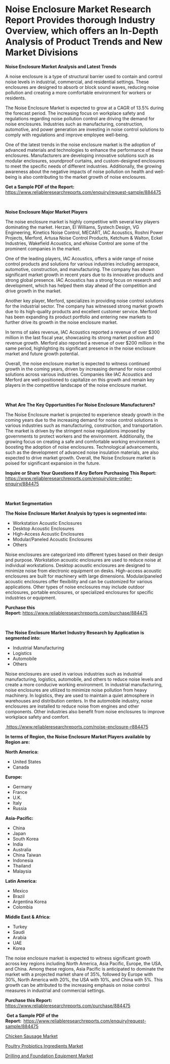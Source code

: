 <p><h1>Noise Enclosure Market Research Report Provides thorough Industry Overview, which offers an In-Depth Analysis of Product Trends and New Market Divisions</h1></p><p><strong>Noise Enclosure Market Analysis and Latest Trends</strong></p>
<p><p>A noise enclosure is a type of structural barrier used to contain and control noise levels in industrial, commercial, and residential settings. These enclosures are designed to absorb or block sound waves, reducing noise pollution and creating a more comfortable environment for workers or residents.</p><p>The Noise Enclosure Market is expected to grow at a CAGR of 13.5% during the forecast period. The increasing focus on workplace safety and regulations regarding noise pollution control are driving the demand for noise enclosures. Industries such as manufacturing, construction, automotive, and power generation are investing in noise control solutions to comply with regulations and improve employee well-being.</p><p>One of the latest trends in the noise enclosure market is the adoption of advanced materials and technologies to enhance the performance of these enclosures. Manufacturers are developing innovative solutions such as modular enclosures, soundproof curtains, and custom-designed enclosures to meet the specific needs of different industries. Additionally, the growing awareness about the negative impacts of noise pollution on health and well-being is also contributing to the market growth of noise enclosures.</p></p>
<p><strong>Get a Sample PDF of the Report:&nbsp;</strong> <a href="https://www.reliableresearchreports.com/enquiry/request-sample/884475">https://www.reliableresearchreports.com/enquiry/request-sample/884475</a></p>
<p>&nbsp;</p>
<p><strong>Noise Enclosure Major Market Players</strong></p>
<p><p>The noise enclosure market is highly competitive with several key players dominating the market. Herzan, EI Williams, Systech Design, VG Engineering, Kinetics Noise Control, MECART, IAC Acoustics, Roshni Power Projects, Merford, Artusa Noise Control Products, Ketchum & Walton, Eckel Industries, Wakefield Acoustics, and eNoise Control are some of the prominent companies in the market.</p><p>One of the leading players, IAC Acoustics, offers a wide range of noise control products and solutions for various industries including aerospace, automotive, construction, and manufacturing. The company has shown significant market growth in recent years due to its innovative products and strong global presence. IAC Acoustics has a strong focus on research and development, which has helped them stay ahead of the competition and drive growth in the market.</p><p>Another key player, Merford, specializes in providing noise control solutions for the industrial sector. The company has witnessed strong market growth due to its high-quality products and excellent customer service. Merford has been expanding its product portfolio and entering new markets to further drive its growth in the noise enclosure market.</p><p>In terms of sales revenue, IAC Acoustics reported a revenue of over $300 million in the last fiscal year, showcasing its strong market position and revenue growth. Merford also reported a revenue of over $200 million in the same period, highlighting its significant presence in the noise enclosure market and future growth potential.</p><p>Overall, the noise enclosure market is expected to witness continued growth in the coming years, driven by increasing demand for noise control solutions across various industries. Companies like IAC Acoustics and Merford are well-positioned to capitalize on this growth and remain key players in the competitive landscape of the noise enclosure market.</p></p>
<p>&nbsp;</p>
<p><strong>What Are The Key Opportunities For Noise Enclosure Manufacturers?</strong></p>
<p><p>The Noise Enclosure market is projected to experience steady growth in the coming years due to the increasing demand for noise control solutions in various industries such as manufacturing, construction, and transportation. The market is driven by the stringent noise regulations imposed by governments to protect workers and the environment. Additionally, the growing focus on creating a safe and comfortable working environment is boosting the adoption of noise enclosures. Technological advancements, such as the development of advanced noise insulation materials, are also expected to drive market growth. Overall, the Noise Enclosure market is poised for significant expansion in the future.</p></p>
<p><strong>Inquire or Share Your Questions If Any Before Purchasing This Report:</strong> <a href="https://www.reliableresearchreports.com/enquiry/pre-order-enquiry/884475">https://www.reliableresearchreports.com/enquiry/pre-order-enquiry/884475</a></p>
<p>&nbsp;</p>
<p><strong>Market Segmentation</strong></p>
<p><strong>The Noise Enclosure Market Analysis by types is segmented into:</strong></p>
<p><ul><li>Workstation Acoustic Enclosures</li><li>Desktop Acoustic Enclosures</li><li>High-Access Acoustic Enclosures</li><li>Modular/Paneled Acoustic Enclosures</li><li>Others</li></ul></p>
<p><p>Noise enclosures are categorized into different types based on their design and purpose. Workstation acoustic enclosures are used to reduce noise at individual workstations. Desktop acoustic enclosures are designed to minimize noise from electronic equipment on desks. High-access acoustic enclosures are built for machinery with large dimensions. Modular/paneled acoustic enclosures offer flexibility and can be customized for various applications. Other types of noise enclosures may include outdoor enclosures, portable enclosures, or specialized enclosures for specific industries or equipment.</p></p>
<p><strong>Purchase this Report:&nbsp;</strong><a href="https://www.reliableresearchreports.com/purchase/884475">https://www.reliableresearchreports.com/purchase/884475</a></p>
<p>&nbsp;</p>
<p><strong>The Noise Enclosure Market Industry Research by Application is segmented into:</strong></p>
<p><ul><li>Industrial Manufacturing</li><li>Logistics</li><li>Automobile</li><li>Others</li></ul></p>
<p><p>Noise enclosures are used in various industries such as industrial manufacturing, logistics, automobile, and others to reduce noise levels and create a more conducive working environment. In industrial manufacturing, noise enclosures are utilized to minimize noise pollution from heavy machinery. In logistics, they are used to maintain a quiet atmosphere in warehouses and distribution centers. In the automobile industry, noise enclosures are installed to reduce noise from engines and other components. Other industries also benefit from noise enclosures to improve workplace safety and comfort.</p></p>
<p><a href="https://www.reliableresearchreports.com/noise-enclosure-r884475">&nbsp;https://www.reliableresearchreports.com/noise-enclosure-r884475</a></p>
<p><strong>In terms of Region, the Noise Enclosure Market Players available by Region are:</strong></p>
<p>
    <p> <strong> North America: </strong>
        <ul>
            <li>United States</li>
            <li>Canada</li>
        </ul>
        </p> 
    <p> <strong> Europe: </strong>
        <ul>
            <li>Germany</li>
            <li>France</li>
            <li>U.K.</li>
            <li>Italy</li>
            <li>Russia</li>
        </ul>
        </p> 
    <p> <strong> Asia-Pacific: </strong>
        <ul>
            <li>China</li>
            <li>Japan</li>
            <li>South Korea</li>
            <li>India</li>
            <li>Australia</li>
            <li>China Taiwan</li>
            <li>Indonesia</li>
            <li>Thailand</li>
            <li>Malaysia</li>
        </ul>
        </p> 
    <p> <strong> Latin America: </strong>
        <ul>
            <li>Mexico</li>
            <li>Brazil</li>
            <li>Argentina Korea</li>
            <li>Colombia</li>
        </ul>
        </p> 
    <p> <strong> Middle East & Africa: </strong>
        <ul>
            <li>Turkey</li>
            <li>Saudi</li>
            <li>Arabia</li>
            <li>UAE</li>
            <li>Korea</li>
        </ul>
    </p>
    </p>
<p><p>The noise enclosure market is expected to witness significant growth across key regions including North America, Asia Pacific, Europe, the USA, and China. Among these regions, Asia Pacific is anticipated to dominate the market with a projected market share of 35%, followed by Europe with 30%, North America with 20%, the USA with 10%, and China with 5%. This growth can be attributed to the increasing emphasis on noise control measures in industrial and commercial settings.</p></p>
<p><strong>Purchase this Report: </strong><a href="https://www.reliableresearchreports.com/purchase/884475">https://www.reliableresearchreports.com/purchase/884475</a></p>
<p>&nbsp;<strong>Get a Sample PDF of the Report:&nbsp;&nbsp;</strong><a href="https://www.reliableresearchreports.com/enquiry/request-sample/884475">https://www.reliableresearchreports.com/enquiry/request-sample/884475</a></p>
<p><strong></strong></p>
<p><p><a href="https://www.linkedin.com/pulse/chicken-sausage-market-size-cagr-trends-2024-2030-indicurator-vplde?trackingId=GTfPUpg2ja7wA8EjAP2yxQ%3D%3D">Chicken Sausage Market</a></p><p><a href="https://www.linkedin.com/pulse/poultry-probiotics-ingredients-market-size-reveals-best-marketing-forre?trackingId=6iSZvKqrAlq6Ikd484XSDg%3D%3D">Poultry Probiotics Ingredients Market</a></p><p><a href="https://github.com/RichRobinson5/Market-Research-Report-List-4/blob/main/drilling-and-foundation-equipment-market.md">Drilling and Foundation Equipment Market</a></p></p>